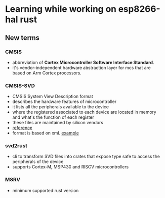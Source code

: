 # Learning while working on esp8266-hal rust

## New terms

### CMSIS

* abbreviation of **Cortex Microcontroller Software Interface Standard**.
* it's vendor-independent hardware abstraction layer for mcs that are based on Arm Cortex processors.

### CMSIS-SVD

* CMSIS System View Description format
* describes the hardware features of microcontroller
* it lists all the peripherals available to the device
* where the registered associated to each device are located in memory and what's the function of each register
* these files are maintained by silicon vendors
* [reference](https://www.keil.com/pack/doc/CMSIS/SVD/html/index.html)
* format is based on xml. [example](https://www.keil.com/pack/doc/CMSIS/SVD/html/svd_Example_pg.html)

### svd2rust

* cli to transform SVD files into crates that expose type safe to access the peripherals of the device
* supports Cortex-M, MSP430 and RISCV microcontrollers

### MSRV

* minimum supported rust version
